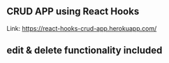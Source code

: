 ## CRUD APP using React Hooks
Link: https://react-hooks-crud-app.herokuapp.com/

## edit & delete functionality included
